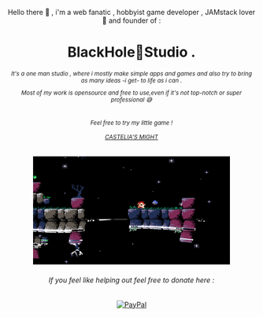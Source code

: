 <div align="center"><p>Hello there 👋 , i'm a web fanatic , hobbyist game developer , JAMstack lover 🖤 and founder of :</p>
<h1> BlackHole🌌Studio .</h1>
  <h6>
    <small><p>It's a one man studio , where i mostly make simple apps and games and also try to bring as many ideas -i get- to life as i can . </p>
    <p>Most of my work is opensource and free to use,even if it's not top-notch or super professional 😅</p></small>
  </h6>
  <h6>
    <small><p>Feel free to try my little game !</p>
    <a href='https://marceline-game.web.app/' target='blank'> CASTELIA'S MIGHT</a>
    </small>
  </h6>

<img width="400" height='220' alt="Castelia's might" src="https://github.com/ZTF666/ZTF666/raw/master/src/eastereggs.gif?raw=true">

<p><h6>If you feel like helping out feel free to donate here :</h6></p>

<a href='https://www.paypal.me/ztf666'>        
  <img src="https://www.paypalobjects.com/webstatic/en_US/i/buttons/PP_logo_h_100x26.png" alt="PayPal"/>
</a>

</div>
